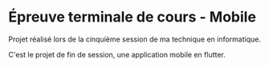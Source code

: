 # Épreuve terminale de cours - Mobile

Projet réalisé lors de la cinquième session de ma technique en informatique.

C'est le projet de fin de session, une application mobile en flutter. 
